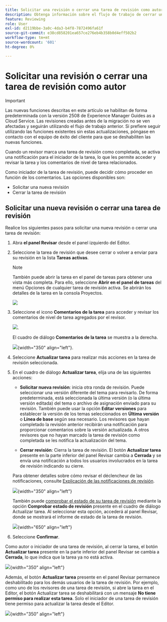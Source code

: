 ```yaml
---
title: Solicitar una revisión o cerrar una tarea de revisión como autor
description: Obtenga información sobre el flujo de trabajo de cerrar una tarea de revisión o volver a solicitar una revisión como autor en Experience Manager Guides.
feature: Reviewing
role: User
exl-id: d2119bbe-3a0c-4da3-b4f8-7872496fa61f
source-git-commit: e38cd858201ea657ce276eb4b358b0d4eff502b2
workflow-type: tm+mt
source-wordcount: '601'
ht-degree: 0%

---
```


# Solicitar una revisión o cerrar una tarea de revisión como autor

>[!IMPORTANT]
>
> Las nuevas funciones descritas en este artículo se habilitan de forma predeterminada con la versión 2508 de Experience Manager Guides as a Cloud Service. Las revisiones creadas antes de la migración no se ven afectadas y seguirán utilizando el flujo de trabajo anterior. Si prefiere seguir utilizando las funciones existentes sin estas actualizaciones, póngase en contacto con el equipo de éxito del cliente para que se deshabiliten las nuevas funciones.

Cuando un revisor marca una tarea de revisión como completada, se activa una notificación para el iniciador de la tarea, lo que les permite acceder y revisar la tarea y los comentarios de nivel de tarea relacionados.

Como iniciador de la tarea de revisión, puede decidir cómo proceder en función de los comentarios. Las opciones disponibles son:

- Solicitar una nueva revisión
- Cerrar la tarea de revisión

## Solicitar una nueva revisión o cerrar una tarea de revisión

Realice los siguientes pasos para solicitar una nueva revisión o cerrar una tarea de revisión:

1. Abra **el panel Revisar** desde el panel izquierdo del Editor.
2. Seleccione la tarea de revisión que desee cerrar o volver a enviar para su revisión en la lista **Tareas activas**.

   >[!NOTE]
   >
   > También puede abrir la tarea en el panel de tareas para obtener una vista más completa. Para ello, seleccione **Abrir en el panel de tareas** del menú Opciones de cualquier tarea de revisión activa. Se abrirán los detalles de la tarea en la consola Proyectos.

   ![](images/task-dashboard-selection-author-view.png)
3. Seleccione el icono **Comentarios de la tarea** para acceder y revisar los comentarios de nivel de tarea agregados por el revisor.

   ![](images/task-comments-selection-author-view.png).

   El cuadro de diálogo **Comentarios de la tarea** se muestra a la derecha.

   ![](images/task-comments-dialog-editor.png){width="350" align="left"}.
4. Seleccione **Actualizar tarea** para realizar más acciones en la tarea de revisión seleccionada.
5. En el cuadro de diálogo **Actualizar tarea**, elija una de las siguientes acciones:

   - **Solicitar nueva revisión**: inicia otra ronda de revisión. Puede seleccionar una versión diferente del tema para revisarlo. De forma predeterminada, está seleccionada la última versión (o la última versión editada) del tema o archivo de asignación enviado para su revisión. También puede usar la opción **Editar versiones** para establecer la versión de los temas seleccionados en **Última versión** o **Línea de base** según sea necesario.  Los revisores que hayan completado la revisión anterior recibirán una notificación para proporcionar comentarios sobre la versión actualizada. A otros revisores que no hayan marcado la tarea de revisión como completada se les notifica la actualización del tema.

   - **Cerrar revisión**: Cierra la tarea de revisión. El botón **Actualizar tarea** presente en la parte inferior del panel Revisar cambia a **Cerrada** y se envía una notificación a todos los usuarios involucrados en la tarea de revisión indicando su cierre.

   Para obtener detalles sobre cómo revisar el déclencheur de las notificaciones, consulte [Explicación de las notificaciones de revisión](./review-understanding-review-notifications.md).

   ![](images/update-task-dialog.png){width="350" align="left"}

   También puede [comprobar el estado de su tarea de revisión](./review-manage-tasks-review-dashboard.md#check-the-status-of-a-review-task) mediante la opción **Comprobar estado de revisión** presente en el cuadro de diálogo Actualizar tarea. Al seleccionar esta opción, accederá al panel Revisar, donde se mostrará el informe de estado de la tarea de revisión.

   ![](images/check-review-status-icon.png){width="650" align="left"}

6. Seleccione **Confirmar**.


Como autor o iniciador de una tarea de revisión, al cerrar la tarea, el botón **Actualizar tarea** presente en la parte inferior del panel Revisar se cambia a **Cerrada**, lo que indica que la tarea ya no está activa.

![](images/review-task-status-closed-review-panel.png){width="350" align="left"}

Además, el botón **Actualizar tarea** presente en el panel Revisar permanece deshabilitado para los demás usuarios de la tarea de revisión. Por ejemplo, como uno de los revisores de una tarea de revisión, si abre la tarea en el Editor, el botón Actualizar tarea se deshabilitará con un mensaje **No tiene permiso para realizar esta tarea**. Solo el iniciador de una tarea de revisión tiene permiso para actualizar la tarea desde el Editor.

![](images/update-task-button-disabled.png){width="350" align="left"}




